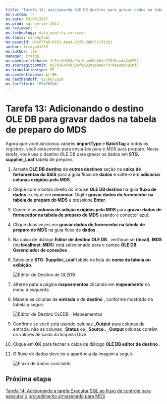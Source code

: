 ```yaml
---
title: 'Tarefa 13: adicionando OLE DB destino para gravar dados na tabela de preparo do MDS | Microsoft Docs'
ms.custom: ''
ms.date: 03/06/2017
ms.prod: sql-server-2014
ms.reviewer: ''
ms.technology: data-quality-services
ms.topic: conceptual
ms.assetid: e6c67fa9-bb52-44a9-82f6-d86551cf12b2
author: lrtoyou1223
ms.author: lle
manager: craigg
ms.openlocfilehash: 7c5fc9d863c23c1cae08c04fef7810aeda446762
ms.sourcegitcommit: b87d36c46b39af8b929ad94ec707dee8800950f5
ms.translationtype: MT
ms.contentlocale: pt-BR
ms.lasthandoff: 02/08/2020
ms.locfileid: "65476994"
---
```

# <a name="task-13-adding-ole-db-destination-to-write-data-to-mds-staging-table"></a>Tarefa 13: Adicionando o destino OLE DB para gravar dados na tabela de preparo do MDS
  Agora que você adicionou valores **importType** e **BatchTag** a todos os registros, você está pronto para enviá-los para o MDS para preparo. Nesta tarefa, você usa o destino OLE DB para gravar os dados em **STG. supplier_Leaf** tabela de preparo.  
  
1.  Arraste **OLE DB destino** de **outros destinos** seção na **caixa de ferramentas do SSIS** para a guia fluxo de **dados** e solte-o em **adicionar colunas exigidas pelo MDS**.  
  
2.  Clique com o botão direito do mouse **OLE DB destino** na guia **fluxo de dados** e clique em **renomear**. Digite **gravar dados do fornecedor na tabela de preparo do MDS** e pressione **Enter**.  
  
3.  Conecte as **colunas de adição exigidas pelo MDS** para **gravar dados de fornecedor na tabela de preparo do MDS** usando o conector azul.  
  
4.  Clique duas vezes em **gravar dados do fornecedor na tabela de preparo do MDS** na guia fluxo de **dados** .  
  
5.  Na caixa de diálogo **Editor de destino OLE DB** , verifique se **(local). MDS** (ou **localhost. MDS**) está selecionado para o campo **OLE DB Gerenciador de conexões** .  
  
6.  Selecione **STG. Supplier_Leaf** tabela na lista de **nome da tabela ou exibição**.  
  
     ![Editor de Destino de OLEDB](../../2014/tutorials/media/et-addingoledbdestinationtowdtomdsst-01.jpg "Editor de Destino de OLEDB")  
  
7.  Alterne para a página **mapeamentos** clicando em **mapeamento** no menu à esquerda.  
  
8.  Mapeie as colunas de **entrada** e de **destino** , conforme mostrado na tabela a seguir.  
  
     ![Editor de Destino OLEDB - Mapeamentos](../../2014/tutorials/media/et-addingoledbdestinationtowdtomdsst-02.jpg "Editor de Destino OLEDB - Mapeamentos")  
  
9. Confirme se você está usando colunas **_Output** para colunas de entrada, não as colunas **_Status** ou **_Source** . **_Output** colunas contêm os valores de saída da limpeza DQS.  
  
10. Clique em **OK** para fechar a caixa de diálogo **OLE DB editor de destino** .  
  
11. O fluxo de dados deve ter a aparência da imagem a seguir.  
  
     ![Fluxo de dados concluído](../../2014/tutorials/media/et-addingoledbdestinationtowdtomdsst-03.jpg "Fluxo de dados concluído")  
  
## <a name="next-step"></a>Próxima etapa  
 [Tarefa 14: Adicionando a tarefa Executar SQL ao fluxo de controle para executar o procedimento armazenado para MDS](../../2014/tutorials/task-14-add-execute-to-control-flow-run-mds-stored-procedure.md)  
  
  
